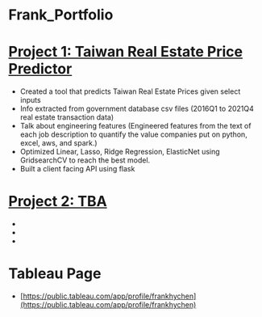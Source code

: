 # Frank_Portfolio

# [Project 1: Taiwan Real Estate Price Predictor](https://github.com/fhyc115/tw_real_estate_project)
* Created a tool that predicts Taiwan Real Estate Prices given select inputs
* Info extracted from government database csv files (2016Q1 to 2021Q4 real estate transaction data)
* Talk about engineering features (Engineered features from the text of each job description to quantify the value companies put on python, excel, aws, and spark.)
* Optimized Linear, Lasso, Ridge Regression, ElasticNet using GridsearchCV to reach the best model.
* Built a client facing API using flask 

# [Project 2: TBA]()
*
*
*

# Tableau Page
* [https://public.tableau.com/app/profile/frankhychen](https://public.tableau.com/app/profile/frankhychen)
